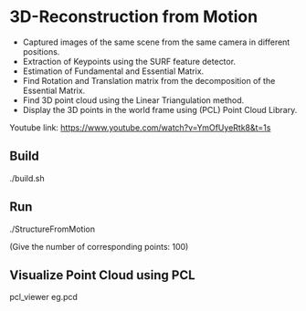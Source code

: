 # 3D-Reconstruction from Motion

 * Captured images of the same scene from the same camera in different positions.
 * Extraction of Keypoints using the SURF feature detector.
 * Estimation of Fundamental and Essential Matrix.
 * Find Rotation and Translation matrix from the decomposition of the Essential Matrix.
 * Find 3D point cloud using the Linear Triangulation method.
 * Display the 3D points in the world frame using (PCL) Point Cloud Library. 

Youtube link:
https://www.youtube.com/watch?v=YmOfUyeRtk8&t=1s

## Build
./build.sh

## Run
./StructureFromMotion

(Give the number of corresponding points: 100)

## Visualize Point Cloud using PCL
pcl_viewer eg.pcd
